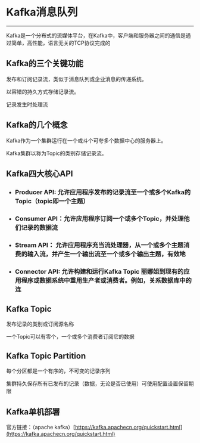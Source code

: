 # Kafka消息队列

---

Kafka是一个分布式的流媒体平台，在Kafka中，客户端和服务器之间的通信是通过简单，高性能，语言无关的TCP协议完成的

## Kafka的三个关键功能

发布和订阅记录流，类似于消息队列或企业消息的传递系统。

以容错的持久方式存储记录流。

记录发生时处理流

## Kafka的几个概念

Kafka作为一个集群运行在一个或斗个可夸多个数据中心的服务器上。

Kafka集群以称为Topic的类别存储记录流。

## Kafka四大核心API

* ### Producer API: 允许应用程序发布的记录流至一个或多个Kafka的Topic（topic即一个主题）
* ### Consumer API：允许应用程序订阅一个或多个Topic，并处理他们记录的数据流
* ### Stream API： 允许应用程序充当流处理器，从一个或多个主题消费的输入流，并产生一个输出流至一个或多个输出主题，有效地
* ### Connector API: 允许构建和运行Kafka Topic 丽娜姐到现有的应用程序或数据系统中重用生产者或消费者。例如，关系数据库中的连

## Kafka Topic

发布记录的类别或订阅源名称

一个Topic可以有零个，一个或多个消费者订阅它的数据

## Kafka Topic Partition

每个分区都是一个有序的，不可变的记录序列

集群持久保存所有已发布的记录（数据，无论是否已使用）可使用配置设置保留期限

## Kafka单机部署

官方链接：（apache kafka）[https://kafka.apachecn.org/quickstart.html](https://kafka.apachecn.org/quickstart.html)



